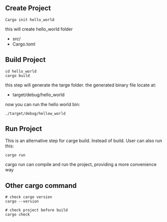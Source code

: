 ## Create Project
```
Cargo init hello_world
```
this will create hello_world folder
* src/ 
* Cargo.toml

## Build Project
```
cd hello_world
cargo build
```
this step will generate the targe folder. the generated binary file locate at:
* target/debug/hello_world


now you can run the hello world bin:
```
./target/debug/hellow_world
```

## Run Project
This is an alternative step for carge build. Instead of build. User can also run this:
```
cargo run 
```

cargo run can compile and run the project, providing a more convenience way

## Other cargo command
```
# check cargo version
cargo --version

# check project before build
cargo check
```
